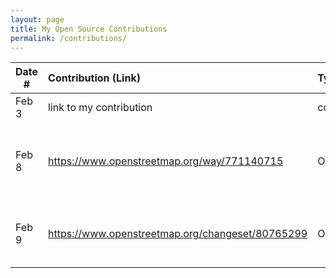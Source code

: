 ```yaml
---
layout: page
title: My Open Source Contributions
permalink: /contributions/
---
```


<!--
Type of the contribution should be "Wikipedia edit", "OpenStreet Map feature", "Documentation", "Course website", "Blog",
"Browse Add-on", etc.

The description should include a brief summary of what you did.

Replace the first row with your own contribution. 

-->





| Date #       | Contribution (Link)  | Type  | Description |
|---|:---|:---|:---|
| Feb 3   | link to my contribution    | course website    |   I fixed a broken link.    |
| Feb 8   | https://www.openstreetmap.org/way/771140715    |     OpenStreetMap| I added a tag of a park in Queens and its address|
| Feb 9| https://www.openstreetmap.org/changeset/80765299 | OpenStreetMap    | I added a tag and location for a school in Queens     |
